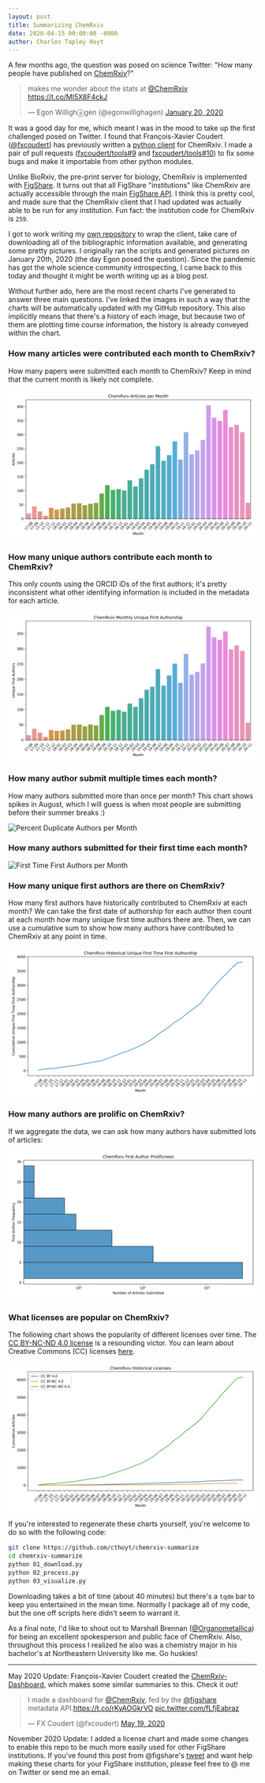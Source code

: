 ```yaml
---
layout: post
title: Summarizing ChemRxiv
date: 2020-04-15 00:00:00 -0800
author: Charles Tapley Hoyt
---
```

A few months ago, the question was posed on science Twitter:
"How many people have published on [ChemRxiv](https://chemrxiv.org/)?"

<blockquote class="twitter-tweet" data-partner="tweetdeck"><p lang="en" dir="ltr">makes me wonder about the stats at <a href="https://twitter.com/ChemRxiv?ref_src=twsrc%5Etfw">@ChemRxiv</a> <a href="https://t.co/Ml5X8F4ckJ">https://t.co/Ml5X8F4ckJ</a></p>&mdash; Egon Willighⓐgen (@egonwillighagen) <a href="https://twitter.com/egonwillighagen/status/1219193083792969728?ref_src=twsrc%5Etfw">January 20, 2020</a></blockquote>

It was a good day for me, which meant I was in the mood to take up the first
challenged posed on Twitter. I found that François-Xavier Coudert ([@fxcoudert](https://github.com/fxcoudert)) has previously written a
[python client](https://github.com/fxcoudert/tools/blob/master/chemRxiv/chemRxiv.py) for ChemRxiv. I made a pair
of pull requests ([fxcoudert/tools#9](https://github.com/fxcoudert/tools/pull/9) and
[fxcoudert/tools#10](https://github.com/fxcoudert/tools/pull/10)) to fix some bugs and make it importable
from other python modules.

Unlike BioRxiv, the pre-print server for biology, ChemRxiv is implemented with [FigShare](https://figshare.com/).
It turns out that all FigShare "institutions" like ChemRxiv are actually accessible through the main
[FigShare API](https://docs.figshare.com/). I think this is pretty cool, and made sure that the ChemRxiv
client that I had updated was actually able to be run for any institution. Fun fact: the institution code
for ChemRxiv is `259`.

I got to work writing my [own repository](https://github.com/cthoyt/chemrxiv-summarize) to wrap the client,
take care of downloading all of the bibliographic information available, and generating some pretty pictures.
I originally ran the scripts and generated pictures on January 20th, 2020 (the day Egon posed the question).
Since the pandemic has got the whole science community introspecting, I came back to this today and thought it
might be worth writing up as a blog post.

Without further ado, here are the most recent charts I've generated to answer three main questions. I've
linked the images in such a way that the charts will be automatically updated with my GitHub repository. This
also implicitly means that there's a history of each image, but because two of them are plotting time course
information, the history is already conveyed within the chart.

### How many articles were contributed each month to ChemRxiv?

How many papers were submitted each month to ChemRxiv? 
Keep in mind that the current month is likely not complete.

![Articles per Month](https://raw.githubusercontent.com/cthoyt/chemrxiv-summarize/master/articles_per_month.png)

### How many unique authors contribute each month to ChemRxiv?

This only counts using the ORCID iDs of the first authors;
it's pretty inconsistent what other identifying information
is included in the metadata for each article.

![Unique Authors per Month](https://raw.githubusercontent.com/cthoyt/chemrxiv-summarize/master/unique_authors_per_month.png)

### How many author submit multiple times each month?

How many authors submitted more than once per month? This
chart shows spikes in August, which I will guess is when
most people are submitting before their summer breaks :) 

![Percent Duplicate Authors per Month](percent_duplicate_authors_per_month.png)

### How many authors submitted for their first time each month?

![First Time First Authors per Month](first_time_first_authors_per_month.png)

### How many unique first authors are there on ChemRxiv?

How many first authors have historically contributed to ChemRxiv
at each month? We can take the first date of authorship for each
author then count at each month how many unique first time
authors there are. Then, we can use a cumulative sum to show
how many authors have contributed to ChemRxiv at any point in
time.

![Historical Authorship](https://raw.githubusercontent.com/cthoyt/chemrxiv-summarize/master/historical_authorship.png)

### How many authors are prolific on ChemRxiv?

If we aggregate the data, we can ask how many authors have
submitted lots of articles:

![Author Prolificness](https://raw.githubusercontent.com/cthoyt/chemrxiv-summarize/master/author_prolificness.png)

### What licenses are popular on ChemRxiv?

The following chart shows the popularity of different licenses
over time. The [CC BY-NC-ND 4.0 license](https://creativecommons.org/licenses/by-nc-nd/4.0/)
is a resounding victor. You can learn about Creative Commons (CC)
licenses [here](https://creativecommons.org/licenses/).

![Historical Licenses](https://raw.githubusercontent.com/cthoyt/chemrxiv-summarize/master/historical_licenses.png)


If you're interested to regenerate these charts yourself, you're welcome to do so with the following code:

```bash
git clone https://github.com/cthoyt/chemrxiv-summarize
cd chemrxiv-summarize
python 01_download.py
python 02_process.py
python 03_visualize.py
```

Downloading takes a bit of time (about 40 minutes) but there's
a `tqdm` bar to keep you entertained in the mean time. Normally I package all of my code,
but the one off scripts here didn't seem to warrant it.

As a final note, I'd like to shout out to Marshall Brennan
([@Organometallica](https://twitter.com/Organometallica)) for being an excellent spokesperson
and public face of ChemRxiv. Also, throughout this process I realized he also was a chemistry
major in his bachelor's at Northeastern University like me. Go huskies!

---

May 2020 Update: François-Xavier Coudert created the [ChemRxiv-Dashboard](https://chemrxiv-dashboard.github.io/),
which makes some similar summaries to this. Check it out!

<blockquote class="twitter-tweet" data-partner="tweetdeck"><p lang="en" dir="ltr">I made a dashboard for <a href="https://twitter.com/ChemRxiv?ref_src=twsrc%5Etfw">@ChemRxiv</a>, fed by the <a href="https://twitter.com/figshare?ref_src=twsrc%5Etfw">@figshare</a><br>metadata API.<a href="https://t.co/rKyAOGkrVO">https://t.co/rKyAOGkrVO</a> <a href="https://t.co/fLfjEabraz">pic.twitter.com/fLfjEabraz</a></p>&mdash; FX Coudert (@fxcoudert) <a href="https://twitter.com/fxcoudert/status/1262763710956793860?ref_src=twsrc%5Etfw">May 19, 2020</a></blockquote>

November 2020 Update: I added a license chart and made some changes to enable
this repo to be much more easily used for other FigShare institutions. If you've
found this post from @figshare's [tweet](https://twitter.com/figshare/status/1323762002293121025)
and want help making these charts for your FigShare institution, please feel
free to @ me on Twitter or send me an email.
